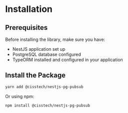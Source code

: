 # Installation

## Prerequisites

Before installing the library, make sure you have:

- NestJS application set up
- PostgreSQL database configured
- TypeORM installed and configured in your application

## Install the Package

```bash
yarn add @cisstech/nestjs-pg-pubsub
```

Or using npm:

```bash
npm install @cisstech/nestjs-pg-pubsub
```

